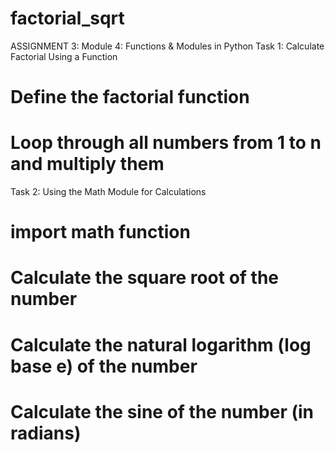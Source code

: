 # factorial_sqrt
ASSIGNMENT 3:
Module 4: Functions & Modules in Python 
Task 1: Calculate Factorial Using a Function 
# Define the factorial function
# Loop through all numbers from 1 to n and multiply them

Task 2: Using the Math Module for Calculations
# import math function
# Calculate the square root of the number
# Calculate the natural logarithm (log base e) of the number
# Calculate the sine of the number (in radians)

